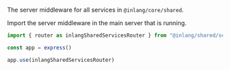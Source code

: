 The server middleware for all services in `@inlang/core/shared`.

Import the server middleware in the main server that is running.

```ts
import { router as inlangSharedServicesRouter } from "@inlang/shared/server"

const app = express()

app.use(inlangSharedServicesRouter)
```
